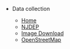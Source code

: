- Data collection

  - [Home](README.md)
  - [NJDEP](NJDEP-Buildings.md)
  - [Image Download](DownloadImage.md)
  - [OpenStreetMap](OSM.md)





